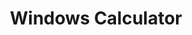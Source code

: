 ---
title: Windows Calculator
developer: KhulnaSoft
logo: 
projectUrl: https://github.com/khulnasoft/calculator
description: The Windows Calculator app is a modern Windows app written in C++ and C# that ships pre-installed with Windows. The app provides standard, scientific, and programmer calculator functionality, as well as a set of converters between various units of measurement and currencies.
linkText: Explore Windows Calculator
---